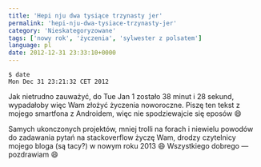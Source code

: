 ```yaml
---
title: 'Hepi nju dwa tysiące trzynasty jer'
permalink: 'hepi-nju-dwa-tysiace-trzynasty-jer'
category: 'Nieskategoryzowane'
tags: ['nowy rok', 'życzenia', 'sylwester z polsatem']
language: pl
date: 2012-12-31 23:33:10+0000
---
```


```
$ date
Mon Dec 31 23:21:32 CET 2012
```

Jak nietrudno zauważyć, do Tue Jan 1 zostało 38 minut i 28 sekund, wypadałoby więc Wam złożyć życzenia noworoczne. Piszę ten tekst z mojego smartfona z Androidem, więc nie spodziewajcie się eposów 😄

Samych ukonczonych projektów, mniej trolli na forach i niewielu powodów do zadawania pytań na stackoverflow życzę Wam, drodzy czytelnicy mojego bloga (są tacy?) w nowym roku 2013 😄 Wszystkiego dobrego — pozdrawiam 😄
